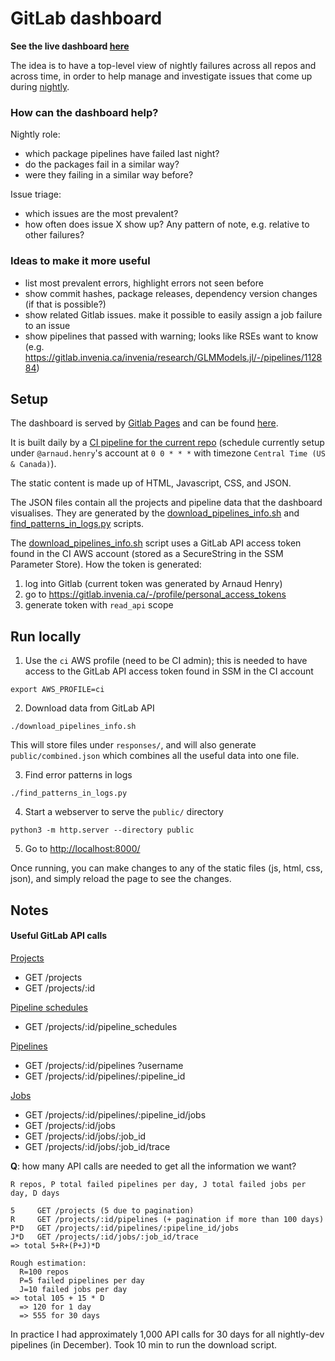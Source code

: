 
# GitLab dashboard

**See the live dashboard [here](https://invenia.pages.invenia.ca/gitlab-dashboard/)**

The idea is to have a top-level view of nightly failures across all repos and across time, in order to help manage and investigate issues that come up during [nightly].

### How can the dashboard help?

Nightly role:
- which package pipelines have failed last night?
- do the packages fail in a similar way?
- were they failing in a similar way before?

Issue triage:
- which issues are the most prevalent?
- how often does issue X show up? Any pattern of note, e.g. relative to other failures?

### Ideas to make it more useful
- list most prevalent errors, highlight errors not seen before
- show commit hashes, package releases, dependency version changes (if that is possible?)
- show related Gitlab issues. make it possible to easily assign a job failure to an issue
- show pipelines that passed with warning; looks like RSEs want to know (e.g. https://gitlab.invenia.ca/invenia/research/GLMModels.jl/-/pipelines/112884)

## Setup

The dashboard is served by [Gitlab Pages](https://docs.gitlab.com/ee/user/project/pages/) and can be found [here](https://invenia.pages.invenia.ca/gitlab-dashboard/).

It is built daily by a [CI pipeline for the current repo](https://gitlab.invenia.ca/invenia/gitlab-dashboard/-/pipelines) (schedule currently setup under `@arnaud.henry`'s account at `0 0 * * *` with timezone `Central Time (US & Canada)`).

The static content is made up of HTML, Javascript, CSS, and JSON.

The JSON files contain all the projects and pipeline data that the dashboard visualises.
They are generated by the [download_pipelines_info.sh](./download_pipelines_info.sh) and [find_patterns_in_logs.py](./find_patterns_in_logs.py) scripts.

The [download_pipelines_info.sh](./download_pipelines_info.sh) script uses a GitLab API access token found in the CI AWS account (stored as a SecureString in the SSM Parameter Store).
How the token is generated:
1. log into Gitlab (current token was generated by Arnaud Henry)
2. go to https://gitlab.invenia.ca/-/profile/personal_access_tokens
3. generate token with `read_api` scope


## Run locally

1. Use the `ci` AWS profile (need to be CI admin); this is needed to have access to the GitLab API access token found in SSM in the CI account

```
export AWS_PROFILE=ci
```

2. Download data from GitLab API

```
./download_pipelines_info.sh
```

This will store files under `responses/`, and will also generate `public/combined.json` which combines all the useful data into one file.

3. Find error patterns in logs

```
./find_patterns_in_logs.py
```

4. Start a webserver to serve the `public/` directory

```
python3 -m http.server --directory public
```

5. Go to [http://localhost:8000/](http://localhost:8000/)

Once running, you can make changes to any of the static files (js, html, css, json), and simply reload the page to see the changes.

## Notes 

#### Useful GitLab API calls

[Projects](https://docs.gitlab.com/ee/api/projects.html)

- GET /projects
- GET /projects/:id

[Pipeline schedules](https://docs.gitlab.com/ee/api/pipeline_schedules.html)

- GET /projects/:id/pipeline_schedules

[Pipelines](https://docs.gitlab.com/ee/api/pipelines.html)

- GET /projects/:id/pipelines ?username
- GET /projects/:id/pipelines/:pipeline_id

[Jobs](https://docs.gitlab.com/ee/api/jobs.html)

- GET /projects/:id/pipelines/:pipeline_id/jobs
- GET /projects/:id/jobs
- GET /projects/:id/jobs/:job_id
- GET /projects/:id/jobs/:job_id/trace


**Q**: how many API calls are needed to get all the information we want?

```
R repos, P total failed pipelines per day, J total failed jobs per day, D days

5     GET /projects (5 due to pagination)
R     GET /projects/:id/pipelines (+ pagination if more than 100 days)
P*D   GET /projects/:id/pipelines/:pipeline_id/jobs
J*D   GET /projects/:id/jobs/:job_id/trace
=> total 5+R+(P+J)*D

Rough estimation:
  R=100 repos
  P=5 failed pipelines per day
  J=10 failed jobs per day
=> total 105 + 15 * D
  => 120 for 1 day
  => 555 for 30 days
```
In practice I had approximately 1,000 API calls for 30 days for all nightly-dev pipelines (in December). Took 10 min to run the download script.


[nightly]: https://gitlab.invenia.ca/invenia/wiki/-/blob/master/dev/nightly.md
